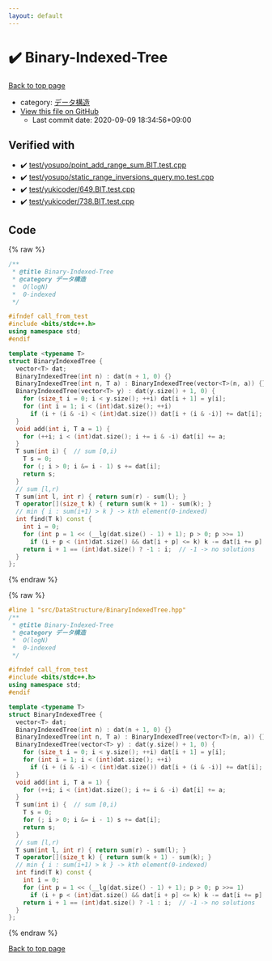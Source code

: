 ```yaml
---
layout: default
---
```


<!-- mathjax config similar to math.stackexchange -->
<script type="text/javascript" async
  src="https://cdnjs.cloudflare.com/ajax/libs/mathjax/2.7.5/MathJax.js?config=TeX-MML-AM_CHTML">
</script>
<script type="text/x-mathjax-config">
  MathJax.Hub.Config({
    TeX: { equationNumbers: { autoNumber: "AMS" }},
    tex2jax: {
      inlineMath: [ ['$','$'] ],
      processEscapes: true
    },
    "HTML-CSS": { matchFontHeight: false },
    displayAlign: "left",
    displayIndent: "2em"
  });
</script>

<script type="text/javascript" src="https://cdnjs.cloudflare.com/ajax/libs/jquery/3.4.1/jquery.min.js"></script>
<script src="https://cdn.jsdelivr.net/npm/jquery-balloon-js@1.1.2/jquery.balloon.min.js" integrity="sha256-ZEYs9VrgAeNuPvs15E39OsyOJaIkXEEt10fzxJ20+2I=" crossorigin="anonymous"></script>
<script type="text/javascript" src="../../../assets/js/copy-button.js"></script>
<link rel="stylesheet" href="../../../assets/css/copy-button.css" />


# :heavy_check_mark: Binary-Indexed-Tree

<a href="../../../index.html">Back to top page</a>

* category: <a href="../../../index.html#c1c7278649b583761cecd13e0628181d">データ構造</a>
* <a href="{{ site.github.repository_url }}/blob/master/src/DataStructure/BinaryIndexedTree.hpp">View this file on GitHub</a>
    - Last commit date: 2020-09-09 18:34:56+09:00




## Verified with

* :heavy_check_mark: <a href="../../../verify/test/yosupo/point_add_range_sum.BIT.test.cpp.html">test/yosupo/point_add_range_sum.BIT.test.cpp</a>
* :heavy_check_mark: <a href="../../../verify/test/yosupo/static_range_inversions_query.mo.test.cpp.html">test/yosupo/static_range_inversions_query.mo.test.cpp</a>
* :heavy_check_mark: <a href="../../../verify/test/yukicoder/649.BIT.test.cpp.html">test/yukicoder/649.BIT.test.cpp</a>
* :heavy_check_mark: <a href="../../../verify/test/yukicoder/738.BIT.test.cpp.html">test/yukicoder/738.BIT.test.cpp</a>


## Code

<a id="unbundled"></a>
{% raw %}
```cpp
/**
 * @title Binary-Indexed-Tree
 * @category データ構造
 *  O(logN)
 *  0-indexed
 */

#ifndef call_from_test
#include <bits/stdc++.h>
using namespace std;
#endif

template <typename T>
struct BinaryIndexedTree {
  vector<T> dat;
  BinaryIndexedTree(int n) : dat(n + 1, 0) {}
  BinaryIndexedTree(int n, T a) : BinaryIndexedTree(vector<T>(n, a)) {}
  BinaryIndexedTree(vector<T> y) : dat(y.size() + 1, 0) {
    for (size_t i = 0; i < y.size(); ++i) dat[i + 1] = y[i];
    for (int i = 1; i < (int)dat.size(); ++i)
      if (i + (i & -i) < (int)dat.size()) dat[i + (i & -i)] += dat[i];
  }
  void add(int i, T a = 1) {
    for (++i; i < (int)dat.size(); i += i & -i) dat[i] += a;
  }
  T sum(int i) {  // sum [0,i)
    T s = 0;
    for (; i > 0; i &= i - 1) s += dat[i];
    return s;
  }
  // sum [l,r)
  T sum(int l, int r) { return sum(r) - sum(l); }
  T operator[](size_t k) { return sum(k + 1) - sum(k); }
  // min { i : sum(i+1) > k } -> kth element(0-indexed)
  int find(T k) const {
    int i = 0;
    for (int p = 1 << (__lg(dat.size() - 1) + 1); p > 0; p >>= 1)
      if (i + p < (int)dat.size() && dat[i + p] <= k) k -= dat[i += p];
    return i + 1 == (int)dat.size() ? -1 : i;  // -1 -> no solutions
  }
};
```
{% endraw %}

<a id="bundled"></a>
{% raw %}
```cpp
#line 1 "src/DataStructure/BinaryIndexedTree.hpp"
/**
 * @title Binary-Indexed-Tree
 * @category データ構造
 *  O(logN)
 *  0-indexed
 */

#ifndef call_from_test
#include <bits/stdc++.h>
using namespace std;
#endif

template <typename T>
struct BinaryIndexedTree {
  vector<T> dat;
  BinaryIndexedTree(int n) : dat(n + 1, 0) {}
  BinaryIndexedTree(int n, T a) : BinaryIndexedTree(vector<T>(n, a)) {}
  BinaryIndexedTree(vector<T> y) : dat(y.size() + 1, 0) {
    for (size_t i = 0; i < y.size(); ++i) dat[i + 1] = y[i];
    for (int i = 1; i < (int)dat.size(); ++i)
      if (i + (i & -i) < (int)dat.size()) dat[i + (i & -i)] += dat[i];
  }
  void add(int i, T a = 1) {
    for (++i; i < (int)dat.size(); i += i & -i) dat[i] += a;
  }
  T sum(int i) {  // sum [0,i)
    T s = 0;
    for (; i > 0; i &= i - 1) s += dat[i];
    return s;
  }
  // sum [l,r)
  T sum(int l, int r) { return sum(r) - sum(l); }
  T operator[](size_t k) { return sum(k + 1) - sum(k); }
  // min { i : sum(i+1) > k } -> kth element(0-indexed)
  int find(T k) const {
    int i = 0;
    for (int p = 1 << (__lg(dat.size() - 1) + 1); p > 0; p >>= 1)
      if (i + p < (int)dat.size() && dat[i + p] <= k) k -= dat[i += p];
    return i + 1 == (int)dat.size() ? -1 : i;  // -1 -> no solutions
  }
};

```
{% endraw %}

<a href="../../../index.html">Back to top page</a>

